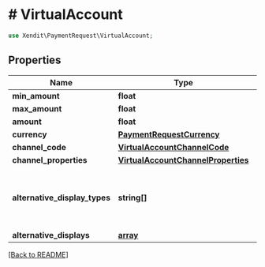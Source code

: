 # # VirtualAccount


```php
use Xendit\PaymentRequest\VirtualAccount;
```

## Properties

Name | Type | Description | Examples | Notes
------------ | ------------- | ------------- | ------------- | ------------- 
**min_amount** | **float** |  | null |  [optional]
**max_amount** | **float** |  | null |  [optional]
**amount** | **float** |  | null |  [optional]
**currency** | [**PaymentRequestCurrency**](PaymentRequestCurrency.md) |  | null |  [optional]
**channel_code** | [**VirtualAccountChannelCode**](VirtualAccountChannelCode.md) |  | null | 
**channel_properties** | [**VirtualAccountChannelProperties**](VirtualAccountChannelProperties.md) |  | null | 
**alternative_display_types** | **string[]** | Alternative display requested for the virtual account | null |  [optional]
**alternative_displays** | [**array**](VirtualAccountAlternativeDisplay.md) |  | null |  [optional]

[[Back to README]](../../README.md)
